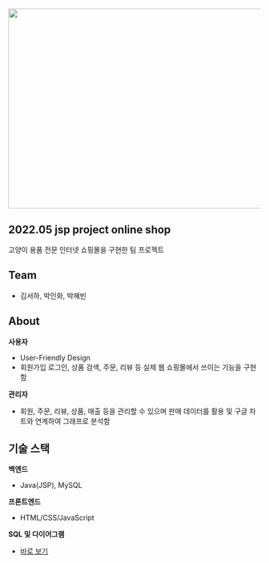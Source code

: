 
# <img src = "https://user-images.githubusercontent.com/97898227/173771673-0c69eade-19bf-4508-8e43-5ad5b8ed60e4.gif" width="800" height="400"> 

## 2022.05 jsp project online shop
고양이 용품 전문 인터넷 쇼핑몰을 구현한 팀 프로젝트

## Team
* 김서하, 박인화, 박혜빈

## About
__사용자__
* User-Friendly Design
* 회원가입 로그인, 상품 검색, 주문, 리뷰 등 실제 웹 쇼핑몰에서 쓰이는 기능을 구현함

__관리자__
* 회원, 주문, 리뷰, 상품, 매출 등을 관리할 수 있으며 판매 데이터를 활용 및 구글 차트와 연계하여 그래프로 분석함

## 기술 스택
__백엔드__
* Java(JSP), MySQL

__프론트엔드__
* HTML/CSS/JavaScript

__SQL 및 다이어그램__
* <a href="https://github.com/seoha-dev/saymeow/tree/main/saymeow_new/src/main/webapp/saymeow/sql">바로 보기</a>
